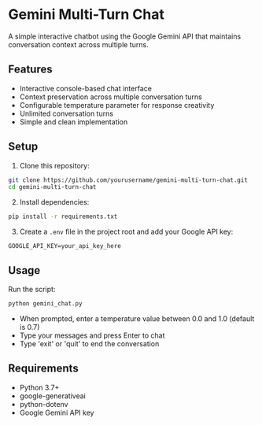# Gemini Multi-Turn Chat

A simple interactive chatbot using the Google Gemini API that maintains conversation context across multiple turns.

## Features

- Interactive console-based chat interface
- Context preservation across multiple conversation turns
- Configurable temperature parameter for response creativity
- Unlimited conversation turns
- Simple and clean implementation

## Setup

1. Clone this repository:
```bash
git clone https://github.com/yourusername/gemini-multi-turn-chat.git
cd gemini-multi-turn-chat
```

2. Install dependencies:
```bash
pip install -r requirements.txt
```

3. Create a `.env` file in the project root and add your Google API key:
```
GOOGLE_API_KEY=your_api_key_here
```

## Usage

Run the script:
```bash
python gemini_chat.py
```

- When prompted, enter a temperature value between 0.0 and 1.0 (default is 0.7)
- Type your messages and press Enter to chat
- Type 'exit' or 'quit' to end the conversation

## Requirements

- Python 3.7+
- google-generativeai
- python-dotenv
- Google Gemini API key 